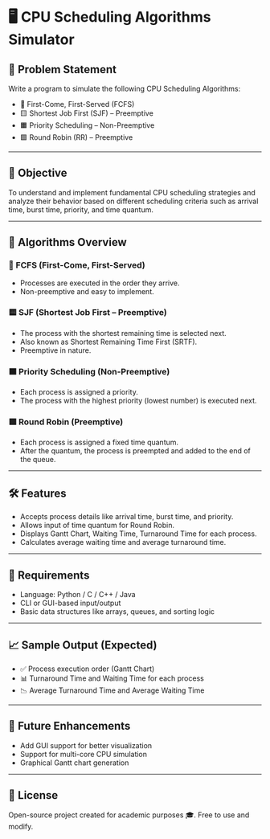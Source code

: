 # 🖥️ CPU Scheduling Algorithms Simulator

## 📌 Problem Statement

Write a program to simulate the following CPU Scheduling Algorithms:

- 🔷 First-Come, First-Served (FCFS)
- 🟨 Shortest Job First (SJF) – Preemptive
- 🟧 Priority Scheduling – Non-Preemptive
- 🟩 Round Robin (RR) – Preemptive

---

## 🎯 Objective

To understand and implement fundamental CPU scheduling strategies and analyze their behavior based on different scheduling criteria such as arrival time, burst time, priority, and time quantum.

---

## 🧠 Algorithms Overview

### 🔷 FCFS (First-Come, First-Served)
- Processes are executed in the order they arrive.
- Non-preemptive and easy to implement.

### 🟨 SJF (Shortest Job First – Preemptive)
- The process with the shortest remaining time is selected next.
- Also known as Shortest Remaining Time First (SRTF).
- Preemptive in nature.

### 🟧 Priority Scheduling (Non-Preemptive)
- Each process is assigned a priority.
- The process with the highest priority (lowest number) is executed next.

### 🟩 Round Robin (Preemptive)
- Each process is assigned a fixed time quantum.
- After the quantum, the process is preempted and added to the end of the queue.

---

## 🛠️ Features

- Accepts process details like arrival time, burst time, and priority.
- Allows input of time quantum for Round Robin.
- Displays Gantt Chart, Waiting Time, Turnaround Time for each process.
- Calculates average waiting time and average turnaround time.

---

## 🧰 Requirements

- Language: Python / C / C++ / Java
- CLI or GUI-based input/output
- Basic data structures like arrays, queues, and sorting logic

---

## 📈 Sample Output (Expected)

- ✅ Process execution order (Gantt Chart)
- 📊 Turnaround Time and Waiting Time for each process
- 📉 Average Turnaround Time and Average Waiting Time

---

## 🚀 Future Enhancements

- Add GUI support for better visualization
- Support for multi-core CPU simulation
- Graphical Gantt chart generation

---

## 📄 License

Open-source project created for academic purposes 🎓. Free to use and modify.
